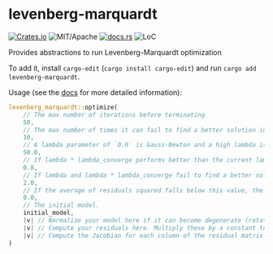 # levenberg-marquardt

[![Crates.io][ci]][cl] ![MIT/Apache][li] [![docs.rs][di]][dl] ![LoC][lo]

[ci]: https://img.shields.io/crates/v/levenberg-marquardt.svg
[cl]: https://crates.io/crates/levenberg-marquardt/

[li]: https://img.shields.io/crates/l/specs.svg?maxAge=2592000

[di]: https://docs.rs/levenberg-marquardt/badge.svg
[dl]: https://docs.rs/levenberg-marquardt/

[lo]: https://tokei.rs/b1/github/rust-cv/levenberg-marquardt?category=code

Provides abstractions to run Levenberg-Marquardt optimization

To add it, install `cargo-edit` (`cargo install cargo-edit`) and run `cargo add levenberg-marquardt`.

Usage (see the [docs](https://docs.rs/levenberg-marquardt/) for more detailed information):

```rust
levenberg_marquardt::optimize(
    // The max number of iterations before terminating
    50,
    // The max number of times it can fail to find a better solution in a row before terminating.
    10,
    // A lambda parameter of `0.0` is Gauss-Newton and a high lambda is gradient descent.
    50.0,
    // If lambda * lambda_converge performs better than the current lambda, that solution is used.
    0.8,
    // If lambda and lambda * lambda_converge fail to find a better solution, lambda is multiplied by this.
    2.0,
    // If the average of residuals squared falls below this value, the algorithm terminates.
    0.0,
    // The initial model.
    initial_model,
    |v| // Normalize your model here if it can become degenerate (rotations, normal vectors).,
    |v| // Compute your residuals here. Multiply these by a constant to scale the speed of convergence.,
    |v| // Compute the Jacobian for each column of the residual matrix here.,
)
```
